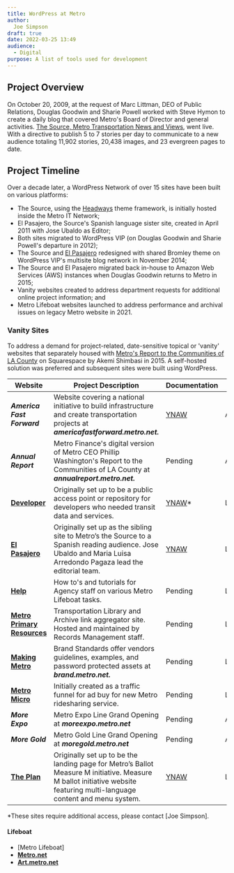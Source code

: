 ```yaml
---
title: WordPress at Metro
author:
  Joe Simpson
draft: true
date: 2022-03-25 13:49
audience:
  - Digital
purpose: A list of tools used for development
---
```

## Project Overview

On October 20, 2009, at the request of Marc Littman, DEO of Public Relations, Douglas Goodwin and Sharie Powell worked with Steve Hymon to create a daily blog that covered Metro's Board of Director and general activities. [The Source, Metro Transportation News and Views](https://web.archive.org/web/20091023024519/http://thesource.metro.net/), went live. With a directive to publish 5 to 7 stories per day to communicate to a new audience totaling 11,902 stories, 20,438 images, and 23 evergreen pages to date.

## Project Timeline

Over a decade later, a WordPress Network of over 15 sites have been built on various platforms:

* The Source, using the [Headways](https://headwaythemes.com/) theme framework, is initially hosted inside the Metro IT Network;
* El Pasajero, the Source's Spanish language sister site, created in April 2011 with Jose Ubaldo as Editor;
* Both sites migrated to WordPress VIP (on Douglas Goodwin and Sharie Powell's departure in 2012); 
* The Source and [El Pasajero](https://web.archive.org/web/20141218190402/http://elpasajero.metro.net/) redesigned with shared Bromley theme on WordPress VIP's multisite blog network in November 2014;
* The Source and El Pasajero migrated back in-house to Amazon Web Services (AWS) instances when Douglas Goodwin returns to Metro in 2015; 
* Vanity websites created to address department requests for additional online project information; and
* Metro Lifeboat websites launched to address performance and archival issues on legacy Metro website in 2021.

### Vanity Sites

To address a demand for project-related, date-sensitive topical or 'vanity' websites that separately housed with [Metro's Report to the Communities of LA County](http://media.metro.net/about_us/finance/images/annual_report/annual_report_fy15.pdf) on Squarespace by Akemi Shimbasi in 2015. A self-hosted solution was preferred and subsequent sites were built using WordPress.

| Website                                                           | Project Description                                                                                                                                                     | Documentation                                                                                             | Status   |
| ----------------------------------------------------------------- | ----------------------------------------------------------------------------------------------------------------------------------------------------------------------- | --------------------------------------------------------------------------------------------------------- | -------- |
| ***America Fast Forward***                                        | Website covering a national initiative to build infrastructure and create transportation projects at ***americafastforward.metro.net.***                                | [YNAW](https://docs.google.com/document/d/1Axzofk8vGIUELxIwwyt0bR_vigGuRryNQzv6qFikdDc/edit?usp=sharing)  | Archived |
| ***Annual Report***                                               | Metro Finance's digital version of Metro CEO Phillip Washington's Report to the Communities of LA County at ***annualreport.metro.net.***                               | Pending                                                                                                   | Archived |
| **[Developer](https://developer.metro.net)**                      | Originally set up to be a public access point or repository for developers who needed transit data and services.                                                        | [YNAW](https://docs.google.com/document/d/1VYCE1buW6RuWFJKJ_M79b-11BIjyy55ChKiLdrDlXcs/edit?usp=sharing)* | Live     |
| **[El Pasajero](https://elpasajero.metro.net)**                   | Originally set up as the sibling site to Metro’s the Source to a Spanish reading audience. Jose Ubaldo and Maria Luisa Arredondo Pagaza lead the editorial team.        | [YNAW](https://docs.google.com/document/d/1fPKG3tuRzl9HuJkMt3V2OuI5YzIrFlSvwxObMXamSow/edit?usp=sharing)  | Live     |
| **[Help](https://ericm59.sg-host.com/)**                          | How to's and tutorials for Agency staff on various Metro Lifeboat tasks.                                                                                                | Pending                                                                                                   | Live     |
| **[Metro Primary Resources](https://metroprimaryresources.info)** | Transportation Library and Archive link aggregator site. Hosted and maintained by Records Management staff.                                                             | Pending                                                                                                   | Live     |
| **[Making Metro](https://brand.metro.net)**                       | Brand Standards offer vendors guidelines, examples, and password protected assets at ***brand.metro.net.***                                                             | Pending                                                                                                   | Live     |
| **[Metro Micro](https://micro.metro.net)**                        | Initially created as a traffic funnel for ad buy for new Metro ridesharing service.                                                                                     | Pending                                                                                                   | Live     |
| ***More Expo***                                                   | Metro Expo Line Grand Opening at ***moreexpo.metro.net***                                                                                                               | Pending                                                                                                   | Archived |
| ***More Gold***                                                   | Metro Gold Line Grand Opening at ***moregold.metro.net***                                                                                                               | Pending                                                                                                   | Archived |
| **[The Plan](https://theplan.metro.net)**                         | Originally set up to be the landing page for Metro’s Ballot Measure M initiative. Measure M ballot initiative website featuring multi-language content and menu system. | [YNAW](https://docs.google.com/document/d/1rBSSHRPD_QiKpkXLOxsr6C2JSup6gqKWrIL-A8JJTQo/edit?usp=sharing)  | Live     |

\*These sites require additional access, please contact \[Joe Simpson].

#### Lifeboat

* \[Metro Lifeboat]
* **[Metro.net](https://metro.net)**
* **[Art.metro.net](https://art.metro.net)**